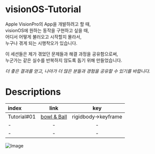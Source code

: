 # visionOS-Tutorial

Apple VisionPro의 App을 개발하려고 할 때,  
visionOS에 원하는 동작을 구현하고 싶을 때,  
어디서 어떻게 불러오고 시작할지 몰라서,  
누구나 겪게 되는 시행착오가 있습니다.  

이 세션들은 제가 겪었던 문제들과 해결 과정을 공유함으로써,  
누군가는 같은 실수를 반복하지 않도록 돕기 위해 만들었습니다.  

*더 좋은 결과를 얻고, 나아가 더 많은 분들과 경험을 공유할 수 있기를 바랍니다.*


# Descriptions

|index|link|key|
|:---|:---:|:---:|
|Tutorial#01|[bowl & Ball](./fromBlenderToVisionOS/tutorial01-bowl/READMD.md)|rigidbody->keyframe|
|-|-|-|
|-|-|-|


![Image](https://github.com/user-attachments/assets/70e85bb6-63c1-44b4-8a7c-676d9561368d)
